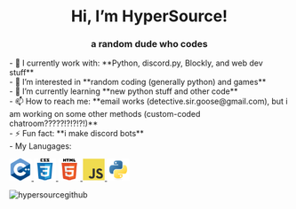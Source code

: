 <h1 align="center">Hi, I’m HyperSource!</h1>
<!-- <h2 align="center">but you may know me as HyperSource on other places!</h2> -->
<h3 align="center">a random dude who codes</h3>
- 🔭 I currently work with: **Python, discord.py, Blockly, and web dev stuff**  <br />
- 👀 I’m interested in **random coding (generally python) and games**  <br />
- 🌱 I’m currently learning **new python stuff and other code**  <br />
- 📫 How to reach me: **email works (detective.sir.goose@gmail.com), but i am working on some other methods (custom-coded chatroom?????!?!?!?!)**  <br />
- ⚡ Fun fact: **i make discord bots**  <br />
- My Lanugages: <p><a href="https://www.w3schools.com/cpp/" target="_blank" rel="noreferrer"> <img src="https://raw.githubusercontent.com/devicons/devicon/master/icons/cplusplus/cplusplus-original.svg" alt="cplusplus" width="40" height="40"/></a><a href="https://www.w3schools.com/css/" target="_blank" rel="noreferrer"> <img src="https://raw.githubusercontent.com/devicons/devicon/master/icons/css3/css3-original-wordmark.svg" alt="css3" width="40" height="40"/></a><a href="https://www.w3.org/html/" target="_blank" rel="noreferrer"> <img src="https://raw.githubusercontent.com/devicons/devicon/master/icons/html5/html5-original-wordmark.svg" alt="html5" width="40" height="40"/></a><a href="https://developer.mozilla.org/en-US/docs/Web/JavaScript" target="_blank" rel="noreferrer"> <img src="https://raw.githubusercontent.com/devicons/devicon/master/icons/javascript/javascript-original.svg" alt="javascript" width="40" height="40"/></a><a href="https://www.python.org" target="_blank" rel="noreferrer"> <img src="https://raw.githubusercontent.com/devicons/devicon/master/icons/python/python-original.svg" alt="python" width="40" height="40"/></a> </p>

<p><img align="left" src="https://github-readme-stats.vercel.app/api/top-langs?username=hypersourcegithub&show_icons=true&locale=en&layout=compact" alt="hypersourcegithub" /></p>

<!---
HyperSourceGithub/HyperSourceGithub is a ✨ special ✨ repository because its `README.md` (this file) appears on your GitHub profile.
You can click the Preview link to take a look at your changes.
--->
